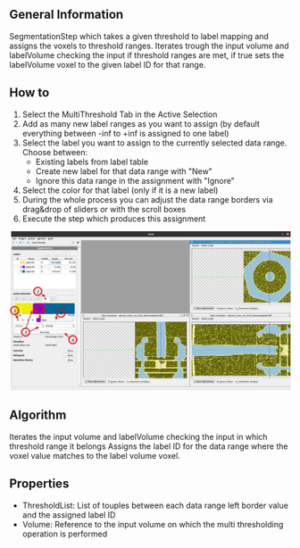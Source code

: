 ## General Information
SegmentationStep which takes a given threshold to label mapping and assigns
the voxels to threshold ranges. Iterates trough the input volume and
labelVolume checking the input if threshold ranges are met, if true sets the
labelVolume voxel to the given label ID for that range.

## How to

1. Select the MultiThreshold Tab in the Active Selection
2. Add as many new label ranges as you want to assign (by default everything between -inf to +inf is assigned to one label)
3. Select the label you want to assign to the currently selected data range. Choose between:
    - Existing labels from label table
    - Create new label for that data range with "New"
    - Ignore this data range in the assignment with "Ignore"
4. Select the color for that label (only if it is a new label)
5. During the whole process you can adjust the data range borders via drag&drop of sliders or with the scroll boxes
6. Execute the step which produces this assignment


![fullwidth](images/segmentation/MultiThresholdStep.png)

## Algorithm
Iterates the input volume and labelVolume checking the input in which threshold range it belongs
Assigns the label ID for the data range where the voxel value matches to the label volume voxel.

## Properties
- ThresholdList: List of touples between each data range left border value and the assigned label ID
- Volume: Reference to the input volume on which the multi thresholding operation is performed
